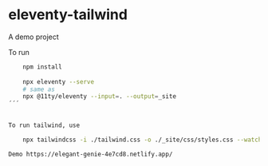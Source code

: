 # eleventy-tailwind

A demo project

To run

```bash
    npm install
    
    npx eleventy --serve
    # same as
    npx @11ty/eleventy --input=. --output=_site
´´´


To run tailwind, use

    npx tailwindcss -i ./tailwind.css -o ./_site/css/styles.css --watch

Demo https://elegant-genie-4e7cd8.netlify.app/